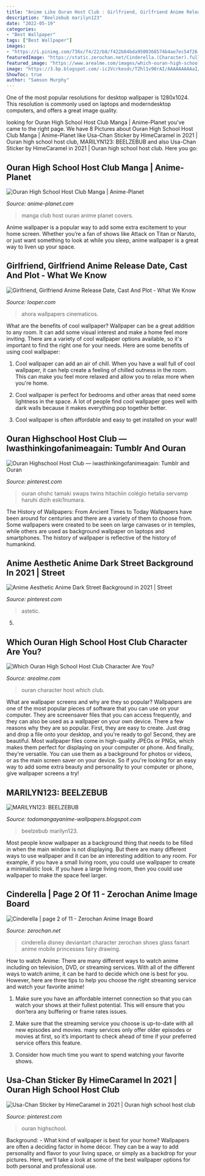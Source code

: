 ```yaml
---
title: "Anime Like Ouran Host Club : Girlfriend, Girlfriend Anime Release Date, Cast And Plot"
description: "Beelzebub marilyn123"
date: "2022-05-19"
categories:
- "Best Wallpaper"
tags: ["Best Wallpaper"]
images:
- "https://i.pinimg.com/736x/f4/22/b8/f422b84bda9500368574b4ae7ec54f26.jpg"
featuredImage: "https://static.zerochan.net/Cinderella.(Character).full.1409522.jpg"
featured_image: "https://www.arealme.com/images/which-ouran-high-school-character-are-you_en.png"
image: "https://3.bp.blogspot.com/-ic2Vcrkesdc/TZhl1v90rAI/AAAAAAAAAaI/3ip1gFy45pg/s1600/Beelzebub+-+01+-+Large+24.jpg"
ShowToc: true
author: "Samson Murphy"
---
```



One of the most popular resolutions for desktop wallpaper is 1280x1024. This resolution is commonly used on laptops and moderndesktop computers, and offers a great image quality.

	

		
looking for Ouran High School Host Club Manga | Anime-Planet you've came to the right page. We have 8 Pictures about Ouran High School Host Club Manga | Anime-Planet like Usa-Chan Sticker by HimeCaramel in 2021 | Ouran high school host club, MARILYN123: BEELZEBUB and also Usa-Chan Sticker by HimeCaramel in 2021 | Ouran high school host club. Here you go:
		
    
## Ouran High School Host Club Manga | Anime-Planet

<img loading=lazy src="https://www.anime-planet.com/images/manga/covers/ouran-high-school-host-club-87.jpg" onerror="this.onerror=null;this.src='https://tse3.mm.bing.net/th?id=OIP.wy5aFXPliw-YrDXM7ujHrQAAAA&amp;pid=15.1';" alt="Ouran High School Host Club Manga | Anime-Planet">

_Source: anime-planet.com_

>manga club host ouran anime planet covers. 

	

Anime wallpaper is a popular way to add some extra excitement to your home screen. Whether you’re a fan of shows like Attack on Titan or Naruto, or just want something to look at while you sleep, anime wallpaper is a great way to liven up your space.

    
## Girlfriend, Girlfriend Anime Release Date, Cast And Plot - What We Know

<img loading=lazy src="https://img4.looper.com/img/gallery/girlfriend-girlfriend-anime-release-date-cast-and-plot-what-we-know-so-far/l-intro-1621093301.jpg" onerror="this.onerror=null;this.src='https://tse1.mm.bing.net/th?id=OIP.ymtdhrjSoUpBpMarRH2EawHaEK&amp;pid=15.1';" alt="Girlfriend, Girlfriend Anime Release Date, Cast And Plot - What We Know">

_Source: looper.com_

>ahora wallpapers cinematicos. 

	

What are the benefits of cool wallpaper?
Wallpaper can be a great addition to any room. It can add some visual interest and make a home feel more inviting. There are a variety of cool wallpaper options available, so it's important to find the right one for your needs. Here are some benefits of using cool wallpaper: 
1. Cool wallpaper can add an air of chill. When you have a wall full of cool wallpaper, it can help create a feeling of chilled outness in the room. This can make you feel more relaxed and allow you to relax more when you're home. 

2. Cool wallpaper is perfect for bedrooms and other areas that need some lightness in the space. A lot of people find cool wallpaper goes well with dark walls because it makes everything pop together better. 

3. Cool wallpaper is often affordable and easy to get installed on your wall!

    
## Ouran Highschool Host Club — Iwasthinkingofanimeagain: Tumblr And Ouran

<img loading=lazy src="https://i.pinimg.com/736x/bb/fa/72/bbfa7252f3ccca8c6288e8427923949d.jpg" onerror="this.onerror=null;this.src='https://tse1.mm.bing.net/th?id=OIP.8D50Lyce326kPyd_WV8jMAHaMI&amp;pid=15.1';" alt="Ouran Highschool Host Club — iwasthinkingofanimeagain: Tumblr and Ouran">

_Source: pinterest.com_

>ouran ohshc tamaki swaps twins hitachiin colégio hetalia servamp haruhi dizih eski1numara. 

	

The History of Wallpapers: From Ancient Times to Today
Wallpapers have been around for centuries and there are a variety of them to choose from. Some wallpapers were created to be seen on large canvases or in temples, while others are used as background wallpaper on laptops and smartphones. The history of wallpaper is reflective of the history of humankind.

    
## Anime Aesthetic Anime Dark Street Background In 2021 | Street

<img loading=lazy src="https://i.pinimg.com/736x/0f/ae/ae/0faeae2e6ae38ffae5da7e5b19fa87b1.jpg" onerror="this.onerror=null;this.src='https://tse3.mm.bing.net/th?id=OIP.W87Ds9f4wq72TsnUTDufRgHaKe&amp;pid=15.1';" alt="Anime Aesthetic Anime Dark Street Background in 2021 | Street">

_Source: pinterest.com_

>astetic. 

	

5.

    
## Which Ouran High School Host Club Character Are You?

<img loading=lazy src="https://www.arealme.com/images/which-ouran-high-school-character-are-you_en.png" onerror="this.onerror=null;this.src='https://tse4.mm.bing.net/th?id=OIP.KfTkFBHTbp2Gp2d-6HpVGwHaD3&amp;pid=15.1';" alt="Which Ouran High School Host Club Character Are You?">

_Source: arealme.com_

>ouran character host which club. 

	

What are wallpaper screens and why are they so popular?
Wallpapers are one of the most popular pieces of software that you can use on your computer. They are screensaver files that you can access frequently, and they can also be used as a wallpaper on your own device. There a few reasons why they are so popular. First, they are easy to create. Just drag and drop a file onto your desktop, and you're ready to go! Second, they are beautiful. Most wallpaper files come in high-quality JPEGs or PNGs, which makes them perfect for displaying on your computer or phone. And finally, they're versatile. You can use them as a background for photos or videos, or as the main screen saver on your device. So if you're looking for an easy way to add some extra beauty and personality to your computer or phone, give wallpaper screens a try!

    
## MARILYN123: BEELZEBUB

<img loading=lazy src="https://3.bp.blogspot.com/-ic2Vcrkesdc/TZhl1v90rAI/AAAAAAAAAaI/3ip1gFy45pg/s1600/Beelzebub+-+01+-+Large+24.jpg" onerror="this.onerror=null;this.src='https://tse4.mm.bing.net/th?id=OIP.dc-OJ0SpjWDdJUDzzQ0f2QHaEK&amp;pid=15.1';" alt="MARILYN123: BEELZEBUB">

_Source: todomangayanime-wallpapers.blogspot.com_

>beelzebub marilyn123. 

	

Most people know wallpaper as a background thing that needs to be filled in when the main window is not displaying. But there are many different ways to use wallpaper and it can be an interesting addition to any room. For example, if you have a small living room, you could use wallpaper to create a minimalistic look. If you have a large living room, then you could use wallpaper to make the space feel larger.

    
## Cinderella | Page 2 Of 11 - Zerochan Anime Image Board

<img loading=lazy src="https://static.zerochan.net/Cinderella.(Character).full.1409522.jpg" onerror="this.onerror=null;this.src='https://tse1.mm.bing.net/th?id=OIP.Bpff83eHfdZy_i06kfJxSgHaLN&amp;pid=15.1';" alt="Cinderella | page 2 of 11 - Zerochan Anime Image Board">

_Source: zerochan.net_

>cinderella disney deviantart character zerochan shoes glass fanart anime mobile princesses fairy drawing. 

	

How to watch Anime: There are many different ways to watch anime including on television, DVD, or streaming services.
With all of the different ways to watch anime, it can be hard to decide which one is best for you. However, here are three tips to help you choose the right streaming service and watch your favorite anime!
1. Make sure you have an affordable internet connection so that you can watch your shows at their fullest potential. This will ensure that you don’tera any buffering or frame rates issues.

2. Make sure that the streaming service you choose is up-to-date with all new episodes and movies. many services only offer older episodes or movies at first, so it’s important to check ahead of time if your preferred service offers this feature.

3. Consider how much time you want to spend watching your favorite shows.

    
## Usa-Chan Sticker By HimeCaramel In 2021 | Ouran High School Host Club

<img loading=lazy src="https://i.pinimg.com/736x/f4/22/b8/f422b84bda9500368574b4ae7ec54f26.jpg" onerror="this.onerror=null;this.src='https://tse2.mm.bing.net/th?id=OIP.nQNOaPWepVvaVaI24FS5zgHaJ3&amp;pid=15.1';" alt="Usa-Chan Sticker by HimeCaramel in 2021 | Ouran high school host club">

_Source: pinterest.com_

>ouran highschool. 

	

Background: - What kind of wallpaper is best for your home?
Wallpapers are often a deciding factor in home décor. They can be a way to add personality and flavor to your living space, or simply as a backdrop for your pictures. Here, we'll take a look at some of the best wallpaper options for both personal and professional use.

